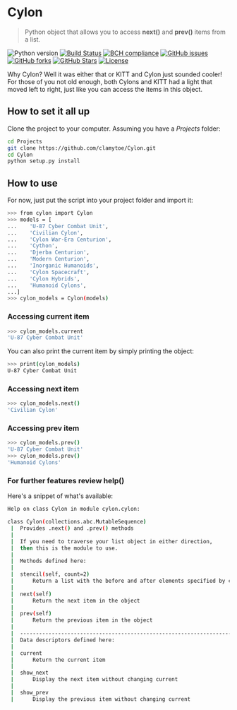 # Cylon
> Python object that allows you to access **next()** and **prev()** items from a list.

![Python version][python-version]
[![Build Status][travis-image]][travis-url]
[![BCH compliance][bch-image]][bch-url]
[![GitHub issues][issues-image]][issues-url]
[![GitHub forks][fork-image]][fork-url]
[![GitHub Stars][stars-image]][stars-url]
[![License][license-image]][license-url]

Why Cylon? Well it was either that or KITT and Cylon just sounded cooler! For those of you not old enough, both Cylons and KITT had a light that moved left to right, just like you can access the items in this object.

## How to set it all up
Clone the project to your computer. Assuming you have a *Projects* folder:

```bash
cd Projects
git clone https://github.com/clamytoe/Cylon.git
cd Cylon
python setup.py install
```

## How to use
For now, just put the script into your project folder and import it:

```bash
>>> from cylon import Cylon
>>> models = [
...    'U-87 Cyber Combat Unit',
...    'Civilian Cylon',
...    'Cylon War-Era Centurion',
...    'Cython',
...    'Djerba Centurion',
...    'Modern Centurion',
...    'Inorganic Humanoids',
...    'Cylon Spacecraft',
...    'Cylon Hybrids',
...    'Humanoid Cylons',
...]
>>> cylon_models = Cylon(models)
```

### Accessing current item
```bash
>>> cylon_models.current
'U-87 Cyber Combat Unit'
```
You can also print the current item by simply printing the object:

```bash
>>> print(cylon_models)
U-87 Cyber Combat Unit
```

### Accessing next item
```bash
>>> cylon_models.next()
'Civilian Cylon'
```

### Accessing prev item
```bash
>>> cylon_models.prev()
'U-87 Cyber Combat Unit'
>>> cylon_models.prev()
'Humanoid Cylons'
```

### For further features review help()
Here's a snippet of what's available:

```bash
Help on class Cylon in module cylon.cylon:

class Cylon(collections.abc.MutableSequence)
 |  Provides .next() and .prev() methods
 |  
 |  If you need to traverse your list object in either direction,
 |  then this is the module to use.
 |  
 |  Methods defined here:
 |  
 |  stencil(self, count=2)
 |      Return a list with the before and after elements specified by count
 |  
 |  next(self)
 |      Return the next item in the object
 |  
 |  prev(self)
 |      Return the previous item in the object
 |  
 |  ----------------------------------------------------------------------
 |  Data descriptors defined here:
 |  
 |  current
 |      Return the current item
 |  
 |  show_next
 |      Display the next item without changing current
 |  
 |  show_prev
 |      Display the previous item without changing current

```

[python-version]:https://img.shields.io/badge/python-3.6.4-brightgreen.svg
[travis-image]:https://travis-ci.org/clamytoe/Cylon.svg?branch=master
[travis-url]:https://travis-ci.org/clamytoe/Cylon
[bch-image]:https://bettercodehub.com/edge/badge/clamytoe/Cylon?branch=master
[bch-url]:https://bettercodehub.com/
[issues-image]:https://img.shields.io/github/issues/clamytoe/Cylon.svg
[issues-url]:https://github.com/clamytoe/Cylon/issues
[fork-image]:https://img.shields.io/github/forks/clamytoe/Cylon.svg
[fork-url]:https://github.com/clamytoe/Cylon/network
[stars-image]:https://img.shields.io/github/stars/clamytoe/Cylon.svg
[stars-url]:https://github.com/clamytoe/Cylon/stargazers
[license-image]:https://img.shields.io/github/license/clamytoe/Cylon.svg
[license-url]:https://github.com/clamytoe/Cylon/blob/master/LICENSE
